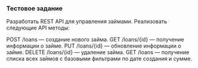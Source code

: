 ### Тестовое задание

Разработать REST API для управления займами.
Реализовать следующие API методы:

POST /loans — создание нового займа.
GET /loans/{id} — получение информации о займе.
PUT /loans/{id} — обновление информации о займе.
DELETE /loans/{id} — удаление займа.
GET /loans — получение списка всех займов с базовыми фильтрами по дате создания и сумме.
